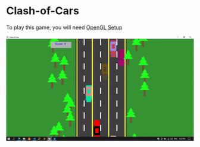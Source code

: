 # Clash-of-Cars
To play this game, you will need [OpenGL Setup](https://mdalbinhossain.github.io/Computer-Graphics/)

![Gameplay](https://raw.githubusercontent.com/MdAlbinHossain/Clash-of-Cars/main/Screen%20Record.gif)
